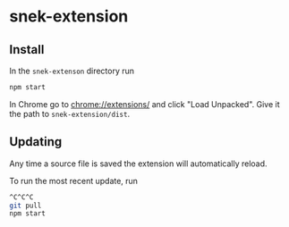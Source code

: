 # snek-extension

## Install

In the `snek-extenson` directory run

```bash
npm start
```

In Chrome go to <chrome://extensions/> and click "Load Unpacked". Give it the
path to `snek-extension/dist`.

## Updating

Any time a source file is saved the extension will automatically reload.

To run the most recent update, run

```bash
^C^C^C
git pull
npm start
```
